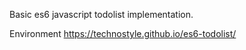Basic es6 javascript todolist implementation.

Environment
https://technostyle.github.io/es6-todolist/
